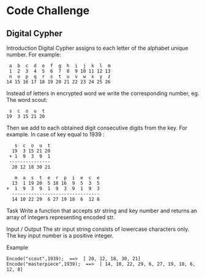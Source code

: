 <h1>Code Challenge</h1>
<h2>Digital Cypher</h2>

Introduction
Digital Cypher assigns to each letter of the alphabet unique number. For example:
```
 a  b  c  d  e  f  g  h  i  j  k  l  m
 1  2  3  4  5  6  7  8  9 10 11 12 13
 n  o  p  q  r  s  t  u  v  w  x  y  z
14 15 16 17 18 19 20 21 22 23 24 25 26
```
Instead of letters in encrypted word we write the corresponding number, eg. The word scout:
```
 s  c  o  u  t
19  3 15 21 20
```
Then we add to each obtained digit consecutive digits from the key. For example. In case of key equal to 1939 :
```
   s  c  o  u  t
  19  3 15 21 20
 + 1  9  3  9  1
 ---------------
  20 12 18 30 21

   m  a  s  t  e  r  p  i  e  c  e
  13  1 19 20  5 18 16  9  5  3  5
+  1  9  3  9  1  9  3  9  1  9  3
  --------------------------------
  14 10 22 29  6 27 19 18  6  12 8
```
Task
Write a function that accepts str string and key number and returns an array of integers representing encoded str.

Input / Output
The str input string consists of lowercase characters only.
The key input number is a positive integer.

Example
```
Encode("scout",1939);  ==>  [ 20, 12, 18, 30, 21]
Encode("masterpiece",1939);  ==>  [ 14, 10, 22, 29, 6, 27, 19, 18, 6, 12, 8]
```